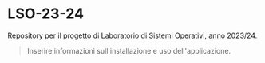 # LSO-23-24
Repository per il progetto di Laboratorio di Sistemi Operativi, anno 2023/24.

> Inserire informazioni sull'installazione e uso dell'applicazione.